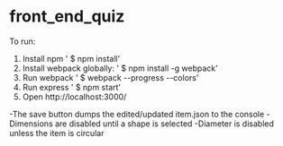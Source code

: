 front_end_quiz
==============
To run:
1. Install npm
'    $ npm install'
2. Install webpack globally:
'    $ npm install -g webpack'
3. Run webpack
'    $ webpack --progress --colors'
4. Run express
'    $ npm start'
5. Open http://localhost:3000/

-The save button dumps the edited/updated item.json to the console
-Dimensions are disabled until a shape is selected
-Diameter is disabled unless the item is circular
